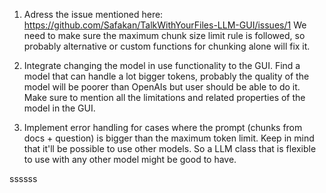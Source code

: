 
1) Adress the issue mentioned here: https://github.com/Safakan/TalkWithYourFiles-LLM-GUI/issues/1
We need to make sure the maximum chunk size limit rule is followed, so probably alternative or custom functions for chunking alone will fix it.

2) Integrate changing the model in use functionality to the GUI. Find a model that can handle a lot bigger tokens, probably the quality of the model will be poorer than OpenAIs but user should be able to do it. Make sure to mention all the limitations and related properties of the model in the GUI. 

3) Implement error handling for cases where the prompt (chunks from docs + question) is bigger than the maximum token limit. Keep in mind that it'll be possible to use other models. So a LLM class that is flexible to use with any other model might be good to have.


ssssss